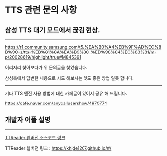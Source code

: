 # TTS 관련 문의 사항


## 삼성 TTS 대기 모드에서 끊김 현상.
---

https://r1.community.samsung.com/t5/%EA%B0%A4%EB%9F%AD%EC%8B%9C-s/tts-%EB%81%8A%EA%B9%80-%ED%98%84%EC%83%81/m-p/20028619/highlight/true#M845391

이리저리 찾아보다가 위 문의글을 찾았습니다. 

삼성측에서 답변한 내용으로 시도 해보시는 것도 좋은 방법 일듯 합니다. 

---

기타 TTS 엔진 사용 방법에 대한 카페글이 있어서 공유 해 드립니다. 

https://cafe.naver.com/anycallusershow/4970774


## 개발자 어플 설명 

---

[TTReader 웹버전 소스코드 링크](https://github.com/khjde1207/khjde1207.github.io)

TTReader 웹버전 링크 : https://khjde1207.github.io/#/
